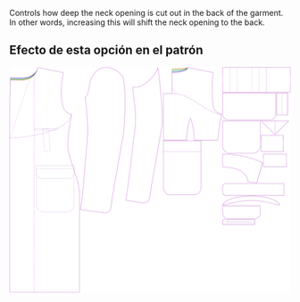 
Controls how deep the neck opening is cut out in the back of the garment. In other words, increasing this will shift the neck opening to the back.


## Efecto de esta opción en el patrón
![This image shows the effect of this option by superimposing several variants that have a different value for this option](carlton_backneckcutout_sample.svg "Effect of this option on the pattern")
